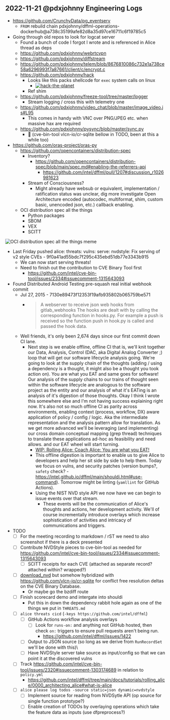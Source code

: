 ## 2022-11-21 @pdxjohnny Engineering Logs

- https://github.com/CrunchyData/pg_eventserv
  - `FROM` rebuild chain pdxjohnny/dffml-operations-dockerhub@a738c35199afe82d8a35d97ce16711c6f19785c5
- Going through old repos to look for logcat server
  - Found a bunch of code I forgot I wrote and is referenced in Alice thread as deps
  - https://github.com/pdxjohnny/webrtcvpn
  - https://github.com/pdxjohnny/diffstream
  - https://github.com/pdxjohnny/telem/blob/8676810086c732e1a738ce58a6296993f7a87661/client/c/encrypt.c
  - https://github.com/pdxjohnny/hack
    - Looks like this packs shellcode for `exec` system calls on linux
      - [![hack-the-planet](https://img.shields.io/badge/hack%20the-planet-blue)](https://github.com/intel/dffml/blob/main/docs/tutorials/rolling_alice/0000_easter_eggs.md#hack-the-planet-)
    - Ref shim
  - https://github.com/pdxjohnny/freeze-tool/tree/master/logger
    - Stream logging / cross this with telemetry one
  - https://github.com/pdxjohnny/video_chat/blob/master/image_video.js#L95
    - This comes in handy with VNC over PNG/JPEG etc. when massive hax are required
  - https://github.com/pdxjohnny/pysync/blob/master/sync.py
    - :grimacing: (cve-bin-tool vlcn-io/cr-sqlite bellow in TODO, been at this a while too)
- https://github.com/oras-project/oras-py
  - https://github.com/opencontainers/distribution-spec
    - Inventory?
      - https://github.com/opencontainers/distribution-spec/blob/main/spec.md#enabling-the-referrers-api
        - https://github.com/intel/dffml/pull/1207#discussion_r1026981623
    - Stream of Consciousness?
      - Might already have websub or equivalent, implementation / ratification status was unclear, dig more investigate Open Architecture encoded (autocodec, multiformat, shim, custom basic, unencoded json, etc.) callback enabling.
  - OCI distribution spec all the things
    - Python packages
    - SBOM
    - VEX
    - SCITT

![OCI distribution spec all the things meme](https://user-images.githubusercontent.com/5950433/203143783-b7f9e731-80bd-42c7-b97d-410d62676758.png)

- Last Friday pushed alice: threats: vulns: serve: nvdstyle: Fix serving of v2 style CVEs - 9f0a41ad55bdc7f295c435ebd51db77e3343b915
  - We can now start serving threats!
  - Need to finish out the contribution to CVE Binary Tool first
    - https://github.com/intel/cve-bin-tool/issues/2334#issuecomment-1315643093
- Found Distributed Android Testing pre-squash real initial webhook commit
  - Jul 27, 2015 - 7130e89473f12353f19afb935802b065759be571
    - > A webserver to receive json web hooks from gitlab_webhooks
      > The hooks are dealt with by calling the corresponding function in
      > hooks.py. For example a push is received so the function push in
      > hook.py is called and passed the hook data.
  - Well friends, it's only been 2,674 days since our first commit down CI lane.
    - Next step is we enable offline, offline CI that is, we'll knit together our
      Data, Analysis, Control (DAC, aka Digital Analog Converter ;) loop that will
      get our software lifecycle analysis going. We're going to look at the supply
      chain of the thoughts (adding / using a dependency is a thought, it might also
      be a thought you took action on). You are what you EAT and same goes for software!
      Our analysis of the supply chains to our trains of thought seen within the
      software lifecycle are analogous to the software project as the entity and our
      analysis of what it's EATing is an analysis of it's digestion of those thoughts.
      Okay I think I wrote this somewhere else and I'm not having success explaining
      right now. It's also not so much offline CI as parity across environments, enabling
      context (process, workflow, DX) aware application of policy / config / logic.
      Aka the intermediate representation and the analysis pattern allow for translation.
      As we get more advanced we'll be leveraging (and implementing) our cross domain
      conceptual mapping (grep thread) techniques to translate these applications ad-hoc
      as feasibility and need allows.
      and our EAT wheel will start turning.
      - [WIP: Rolling Alice: Coach Alice: You are what you EAT!](https://github.com/intel/dffml/discussions/1406?sort=new#discussioncomment-3885559)
      - This offline digestion is important to enable us to give Alice to developers
        and help her sit side by side to help them. Today we focus on vulns, and
        security patches (version bumps?, `safety` check? - https://intel.github.io/dffml/main/shouldi.html#use-command). Tomorrow might be linting
        (`yamllint` for GitHub Actions).
      - Using the NIST NVD style API we now have we can begin to issue events over that
        stream.
        - These events will be the communication of Alice's thoughts and actions, her
          development activity. We'll of course incrementally introduce overlays which
          increase sophistication of activities and intricacy of communications and
          triggers.
- TODO
  - [ ] For the meeting recording to markdown / rST we need to also screenshot if there is a deck presented
  - [ ] Contribute NVDStyle pieces to cve-bin-tool as needed for https://github.com/intel/cve-bin-tool/issues/2334#issuecomment-1315643093
    - [ ] SCITT receipts for each CVE (attached as separate record? attached within? wrapped?)
  - [ ] [download_nvd](https://github.com/pdxjohnny/download_nvd) but somehow hybridized with https://github.com/vlcn-io/cr-sqlite for conflict free resolution deltas on the CVE Binary Database.
    - Or maybe go the bzdiff route
  - [ ] Finish scorecard demo and intergate into shouldi
    - Put this in down the dependency rabbit hole again as one of the things we put in `THREATS.md`
  - [ ] `alice threats cicd` (`-keys https://github.com/intel/dffml`)
    - [ ] GitHub Actions workflow analysis overlays
      - [ ] Look for `runs-on:` and anything not GitHub hosted, then
            check `on:` triggers to ensure pull requests aren't being run.
        -  https://github.com/intel/dffml/issues/1422
    - [ ] Output to JSON source (so long as we derive from `RunRecordSet` we'll be done with this)\
    - [ ] Have NVDStyle server take source as input/config so that we can point it at the discovered vulns
  - [ ] Track https://github.com/intel/cve-bin-tool/issues/2320#issuecomment-1303174689
        in relation to `policy.yml`
    - https://github.com/intel/dffml/tree/main/docs/tutorials/rolling_alice/0000_architecting_alice#what-is-alice
  - [ ] `alice please log todos -source static=json dynamic=nvdstyle`
    - [ ] Implement source for reading from NVDSytle API (op source for single function prototype?)
    - [ ] Enable creation of TODOs by overlaying operations which take the feature data as inputs (use dfpreprocess?)